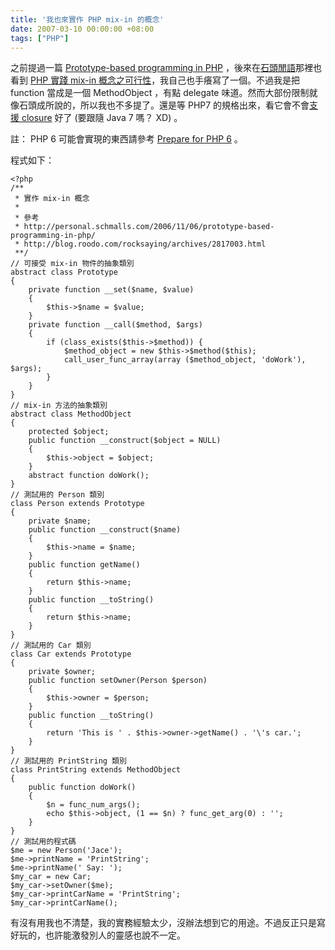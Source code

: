 ```yaml
---
title: '我也來實作 PHP mix-in 的概念'
date: 2007-03-10 00:00:00 +08:00
tags: ["PHP"]
---
```


之前提過一篇 [Prototype-based programming in PHP](http://personal.schmalls.com/2006/11/06/prototype-based-programming-in-php/) ，後來在[石頭閒語](http://blog.roodo.com/rocksaying)那裡也看到 [PHP 實踐 mix-in 概念之可行性](http://blog.roodo.com/rocksaying/archives/2817003.html)，我自己也手癢寫了一個。不過我是把 function 當成是一個 MethodObject ，有點 delegate 味道。然而大部份限制就像石頭成所說的，所以我也不多提了。還是等 PHP7 的規格出來，看它會不會[支援 closure](http://javaworld.com.tw/roller/page/ingramchen?entry=2007_1_1_WhyAddClosureInJava7) 好了  (要跟隨 Java 7 嗎？ XD) 。

註： PHP 6 可能會實現的東西請參考 [Prepare for PHP 6](http://www.corephp.co.uk/archives/19-Prepare-for-PHP-6.html) 。

<!-- more -->

程式如下：

```
<?php
/**
 * 實作 mix-in 概念
 *
 * 參考
 * http://personal.schmalls.com/2006/11/06/prototype-based-programming-in-php/
 * http://blog.roodo.com/rocksaying/archives/2817003.html
 **/
// 可接受 mix-in 物件的抽象類別
abstract class Prototype
{
    private function __set($name, $value)
    {
        $this->$name = $value;
    }
    private function __call($method, $args)
    {
        if (class_exists($this->$method)) {
            $method_object = new $this->$method($this);
            call_user_func_array(array ($method_object, 'doWork'), $args);
        }
    }
}
// mix-in 方法的抽象類別
abstract class MethodObject
{
    protected $object;
    public function __construct($object = NULL)
    {
        $this->object = $object;
    }
    abstract function doWork();
}
// 測試用的 Person 類別
class Person extends Prototype
{
    private $name;
    public function __construct($name)
    {
        $this->name = $name;
    }
    public function getName()
    {
        return $this->name;
    }
    public function __toString()
    {
        return $this->name;
    }
}
// 測試用的 Car 類別
class Car extends Prototype
{
    private $owner;
    public function setOwner(Person $person)
    {
        $this->owner = $person;
    }
    public function __toString()
    {
        return 'This is ' . $this->owner->getName() . '\'s car.';
    }
}
// 測試用的 PrintString 類別
class PrintString extends MethodObject
{
    public function doWork()
    {
        $n = func_num_args();
        echo $this->object, (1 == $n) ? func_get_arg(0) : '';
    }
}
// 測試用的程式碼
$me = new Person('Jace');
$me->printName = 'PrintString';
$me->printName(' Say: ');
$my_car = new Car;
$my_car->setOwner($me);
$my_car->printCarName = 'PrintString';
$my_car->printCarName();

```

有沒有用我也不清楚，我的實務經驗太少，沒辦法想到它的用途。不過反正只是寫好玩的，也許能激發別人的靈感也說不一定。

